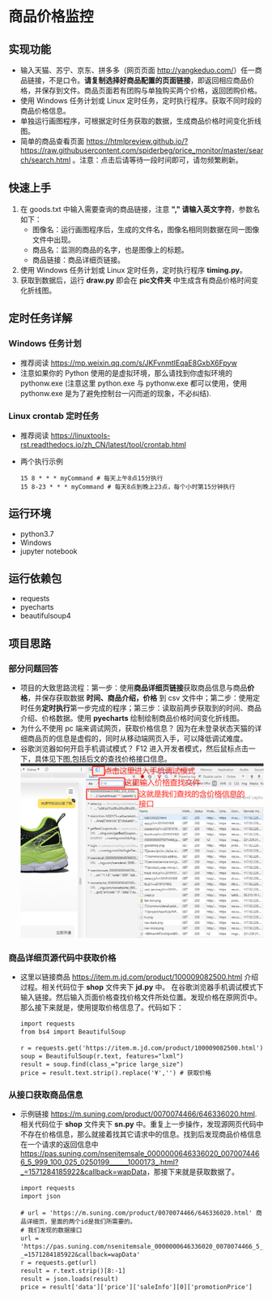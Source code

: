 # 商品价格监控
## 实现功能
* 输入天猫、苏宁、京东、拼多多（网页页面 <http://yangkeduo.com/>）任一商品链接，不是口令。**请复制选择好商品配置的页面链接**，即返回相应商品价格，并保存到文件。商品页面若有团购与单独购买两个价格，返回团购价格。
* 使用 Windows 任务计划或 Linux 定时任务，定时执行程序。获取不同时段的商品价格信息。
* 单独运行画图程序，可根据定时任务获取的数据，生成商品价格时间变化折线图。
* 简单的商品查看页面 <https://htmlpreview.github.io/?https://raw.githubusercontent.com/spiderbeg/price_monitor/master/search/search.html> 。注意：点击后请等待一段时间即可，请勿频繁刷新。
## 快速上手
1. 在 goods.txt 中输入需要查询的商品链接，注意 **\",\" 请输入英文字符**，参数名如下：
      * 图像名：运行画图程序后，生成的文件名，图像名相同则数据在同一图像文件中出现。
      * 商品名：监测的商品的名字，也是图像上的标题。
      * 商品链接：商品详细页链接。
2. 使用 Windows 任务计划或 Linux 定时任务，定时执行程序 **timing.py**。
3. 获取到数据后，运行 **draw.py** 即会在 **pic文件夹** 中生成含有商品价格时间变化折线图。
## 定时任务详解
### Windows 任务计划
* 推荐阅读 <https://mp.weixin.qq.com/s/JKFvnmtlEqaE8GxbX6Fpyw>
* 注意如果你的 Python 使用的是虚拟环境，那么请找到你虚拟环境的 pythonw.exe (注意这里 python.exe 与 pythonw.exe 都可以使用，使用 pythonw.exe 是为了避免控制台一闪而逝的现象，不必纠结).
### Linux crontab 定时任务
* 推荐阅读 <https://linuxtools-rst.readthedocs.io/zh_CN/latest/tool/crontab.html>
* 两个执行示例

      15 8 * * * myCommand # 每天上午8点15分执行
      15 8-23 * * * myCommand # 每天8点到晚上23点，每个小时第15分钟执行 
## 运行环境
* python3.7
* Windows
* jupyter notebook
## 运行依赖包
* requests
* pyecharts
* beautifulsoup4
## 项目思路
### 部分问题回答
* 项目的大致思路流程：第一步：使用**商品详细页链接**获取商品信息与商品**价格**，并保存获取数据 **时间、商品介绍，价格** 到 csv 文件中；第二步：使用定时任务**定时执行**第一步完成的程序；第三步：读取前两步获取到的时间、商品介绍、价格数据。使用 **pyecharts** 绘制绘制商品价格时间变化折线图。
* 为什么不使用 pc 端来调试网页，获取价格信息？ 因为在未登录状态天猫的详细商品页的信息是虚假的，同时从移动端网页入手，可以降低调试难度。
* 谷歌浏览器如何开启手机调试模式？ F12 进入开发者模式，然后鼠标点击一下，具体见下图,包括后文的查找价格接口信息。
![follow](follow.png)<br>
### 商品详细页源代码中获取价格
* 这里以链接商品 <https://item.m.jd.com/product/100009082500.html> 介绍过程。相关代码位于 **shop** 文件夹下 **jd.py** 中。 在谷歌浏览器手机调试模式下输入链接。然后输入页面价格查找价格文件所处位置。发现价格在原网页中。那么接下来就是，使用提取价格信息了。代码如下：

      import requests
      from bs4 import BeautifulSoup

      r = requests.get('https://item.m.jd.com/product/100009082500.html')
      soup = BeautifulSoup(r.text, features="lxml")
      result = soup.find(class_="price large_size")
      price = result.text.strip().replace('¥','') # 获取价格
        
### 从接口获取商品信息
* 示例链接 <https://m.suning.com/product/0070074466/646336020.html>. 相关代码位于 **shop** 文件夹下 **sn.py** 中。重复上一步操作，发现源网页代码中不存在价格信息，那么就接着找其它请求中的信息。找到后发现商品价格信息在一个请求的返回信息中 <https://pas.suning.com/nsenitemsale_0000000646336020_0070074466_5_999_100_025_0250199______1000173_.html?_=1571284185922&callback=wapData>，那接下来就是获取数据了。

      import requests
      import json
      
      # url = 'https://m.suning.com/product/0070074466/646336020.html' 商品详细页，里面的两个id是我们所需要的。
      # 我们发现的数据接口
      url = 'https://pas.suning.com/nsenitemsale_0000000646336020_0070074466_5_999_100_025_0250199______1000173_.html?_=1571284185922&callback=wapData'
      r = requests.get(url)
      result = r.text.strip()[8:-1]
      result = json.loads(result)
      price = result['data']['price']['saleInfo'][0]['promotionPrice']
